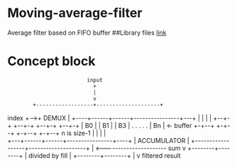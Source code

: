 # Moving-average-filter
Average filter based on FIFO buffer
##Library files [link](https://github.com/binarymaker/Moving-average-filter/tree/master/sw-moving-average/User-Library/moving-average-library)
 
# Concept block 

                             input
                               +
                               |
                               v
            +------------------+--------------------+
  index +-->+                 DEMUX                 |
            +----+------+------+----------------+---+
                 |      |      |                |
              +--+-+ +--+-+ +--+-+           +--+-+
              | B0 | | B1 | | B3 | . . . . . | Bn |   <- buffer
              +-+--+ +-+--+ +-+--+           +-+--+      n is size-1
                |      |      |                |         
            +---+------+------+----------------+----+
            |              ACCUMULATOR              |
            +------------------+--------------------+
                               | <---------------------- sum
                               v
                      +--------+--------+
                      | divided by fill | 
                      +--------+--------+
                               |
                               v
                            filtered
                             result
                             

 
 
